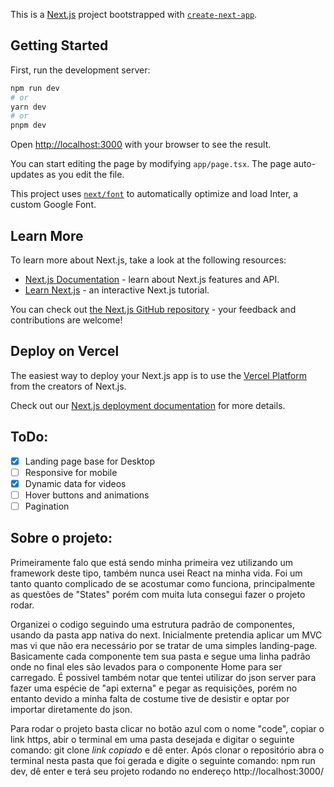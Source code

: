 This is a [Next.js](https://nextjs.org/) project bootstrapped with [`create-next-app`](https://github.com/vercel/next.js/tree/canary/packages/create-next-app).

## Getting Started

First, run the development server:

```bash
npm run dev
# or
yarn dev
# or
pnpm dev
```

Open [http://localhost:3000](http://localhost:3000) with your browser to see the result.

You can start editing the page by modifying `app/page.tsx`. The page auto-updates as you edit the file.

This project uses [`next/font`](https://nextjs.org/docs/basic-features/font-optimization) to automatically optimize and load Inter, a custom Google Font.

## Learn More

To learn more about Next.js, take a look at the following resources:

- [Next.js Documentation](https://nextjs.org/docs) - learn about Next.js features and API.
- [Learn Next.js](https://nextjs.org/learn) - an interactive Next.js tutorial.

You can check out [the Next.js GitHub repository](https://github.com/vercel/next.js/) - your feedback and contributions are welcome!

## Deploy on Vercel

The easiest way to deploy your Next.js app is to use the [Vercel Platform](https://vercel.com/new?utm_medium=default-template&filter=next.js&utm_source=create-next-app&utm_campaign=create-next-app-readme) from the creators of Next.js.

Check out our [Next.js deployment documentation](https://nextjs.org/docs/deployment) for more details.


## ToDo: 

- [X] Landing page base for Desktop
- [ ] Responsive for mobile
- [X] Dynamic data for videos
- [ ] Hover buttons and animations
- [ ] Pagination

## Sobre o projeto: 


Primeiramente falo que está sendo minha primeira vez utilizando um framework deste tipo, também nunca usei React na minha vida. Foi um tanto quanto complicado de se acostumar como funciona, principalmente as questões de "States" porém com muita luta consegui fazer o projeto rodar.

Organizei o codigo seguindo uma estrutura padrão de componentes, usando da pasta app nativa do next. Inicialmente pretendia aplicar um MVC mas vi que não era necessário por se tratar de uma simples landing-page. Basicamente cada componente tem sua pasta e segue uma linha padrão onde no final eles são levados para o componente Home para ser carregado. É possivel também notar que tentei utilizar do json server para fazer uma espécie de "api externa" e pegar as requisições, porém no entanto devido a minha falta de costume tive de desistir e optar por importar diretamente do json.

Para rodar o projeto basta clicar no botão azul com o nome "code", copiar o link https, abir o terminal em uma pasta desejada e digitar o seguinte comando: git clone <i>link copiado</i> e dê enter.
Após clonar o repositório abra o terminal nesta pasta que foi gerada e digite o seguinte comando: npm run dev, dê enter e terá seu projeto rodando no endereço http://localhost:3000/
